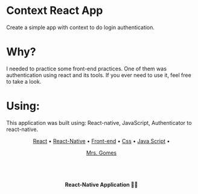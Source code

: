 # Context React App

Create a simple app with context to do login authentication.

# Why?

I needed to practice some front-end practices. One of them was authentication using react and its tools. If you ever need to use it, feel free to take a look.

# Using:

This application was built using: React-native, JavaScript, Authenticator to react-native.

<p align="center">
 <a href="#">React</a> • 
 <a href="#">React-Native</a> • 
 <a href="#">Front-end</a> • 
 <a href="#">Css</a> • 
 <a href="#">Java Script</a> •  
</p>

<p align="center">
  <a href="#autor">Mrs. Gomes</a>
</p>

<br/><br/>
<h4 align="center"> 
	 React-Native Application 🚀🔥
</h4>
